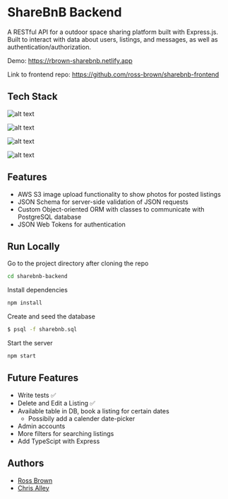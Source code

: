 
# ShareBnB Backend

A RESTful API for a outdoor space sharing platform built with Express.js. Built to interact with data about users, listings, and messages, as well as authentication/authorization.

Demo: https://rbrown-sharebnb.netlify.app

Link to frontend repo: https://github.com/ross-brown/sharebnb-frontend
## Tech Stack
![alt text](https://img.shields.io/badge/-Express-000000?logo=express&logoColor=white&style=for-the-badge)

![alt text](https://img.shields.io/badge/-Node.js-339933?logo=node.js&logoColor=white&style=for-the-badge)

![alt text](https://img.shields.io/badge/PostgreSQL-316192?style=for-the-badge&logo=postgresql&logoColor=white)

![alt text](https://img.shields.io/badge/json%20web%20tokens-323330?style=for-the-badge&logo=json-web-tokens&logoColor=pink)


## Features
- AWS S3 image upload functionality to show photos for posted listings
- JSON Schema for server-side validation of JSON requests
- Custom Object-oriented ORM with classes to communicate with  PostgreSQL database
- JSON Web Tokens for authentication
## Run Locally

Go to the project directory after cloning the repo

```bash
cd sharebnb-backend
```

Install dependencies

```bash
npm install
```
Create and seed the database

```bash
$ psql -f sharebnb.sql
```

Start the server

```bash
npm start
```



## Future Features

- Write tests ✅
- Delete and Edit a Listing ✅
- Available table in DB, book a listing for certain dates
    -  Possibily add a calender date-picker
- Admin accounts
- More filters for searching listings
- Add TypeScipt with Express 




## Authors

- [Ross Brown](https://www.github.com/ross-brown)
- [Chris Alley](https://www.github.com/cp-alley)

